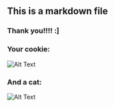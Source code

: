 ## This is a markdown file

### Thank you!!!! :]

### Your cookie:
![Alt Text](https://i.pinimg.com/originals/0f/56/00/0f56007456a5efe62990c64a8dab85d7.gif)

### And a cat:
![Alt Text](https://media.giphy.com/media/vFKqnCdLPNOKc/giphy.gif)
